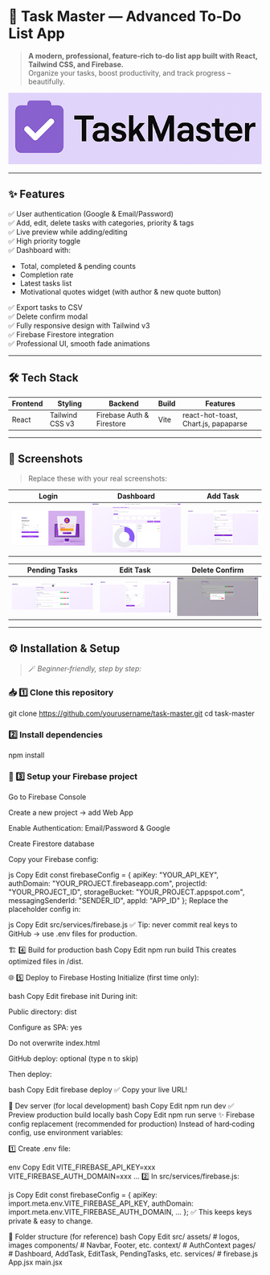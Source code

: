 # 📝 Task Master — Advanced To‑Do List App

> **A modern, professional, feature‑rich to‑do list app built with React, Tailwind CSS, and Firebase.**  
> Organize your tasks, boost productivity, and track progress – beautifully.

![Task Master Banner](/public/logo.png)

---

## ✨ **Features**

✅ User authentication (Google & Email/Password)  
✅ Add, edit, delete tasks with categories, priority & tags  
✅ Live preview while adding/editing  
✅ High priority toggle  
✅ Dashboard with:
- Total, completed & pending counts
- Completion rate
- Latest tasks list
- Motivational quotes widget (with author & new quote button)
  
✅ Export tasks to CSV  
✅ Delete confirm modal  
✅ Fully responsive design with Tailwind v3  
✅ Firebase Firestore integration  
✅ Professional UI, smooth fade animations

---

## 🛠 **Tech Stack**

| Frontend | Styling | Backend | Build | Features |
|--|--|--|--|--|
| React | Tailwind CSS v3 | Firebase Auth & Firestore | Vite | react-hot-toast, Chart.js, papaparse |

---

## 📸 **Screenshots**

> Replace these with your real screenshots:

| Login | Dashboard | Add Task |
|--|--|--|
| ![Login](/public/login.png) | ![Dashboard](/public/dashboard.png) | ![Add Task](/public/addtask.png) |

| Pending Tasks | Edit Task | Delete Confirm |
|--|--|--|
| ![Pending](public/pendingtask.png) | ![Edit](public/edittask.png) | ![Delete](public/deletetask.png) |

---

## ⚙ **Installation & Setup**

> 🪄 *Beginner‑friendly, step by step:*

### 📥 1️⃣ Clone this repository

git clone https://github.com/yourusername/task-master.git
cd task-master

### 2️⃣ Install dependencies
npm install

### 🔑 3️⃣ Setup your Firebase project
Go to Firebase Console

Create a new project → add Web App

Enable Authentication: Email/Password & Google

Create Firestore database

Copy your Firebase config:

js
Copy
Edit
const firebaseConfig = {
  apiKey: "YOUR_API_KEY",
  authDomain: "YOUR_PROJECT.firebaseapp.com",
  projectId: "YOUR_PROJECT_ID",
  storageBucket: "YOUR_PROJECT.appspot.com",
  messagingSenderId: "SENDER_ID",
  appId: "APP_ID"
};
Replace the placeholder config in:

js
Copy
Edit
src/services/firebase.js
✅ Tip: never commit real keys to GitHub → use .env files for production.

🏗 4️⃣ Build for production
bash
Copy
Edit
npm run build
This creates optimized files in /dist.

🌐 5️⃣ Deploy to Firebase Hosting
Initialize (first time only):

bash
Copy
Edit
firebase init
During init:

Public directory: dist

Configure as SPA: yes

Do not overwrite index.html

GitHub deploy: optional (type n to skip)

Then deploy:

bash
Copy
Edit
firebase deploy
✅ Copy your live URL!

🚀 Dev server (for local development)
bash
Copy
Edit
npm run dev
✅ Preview production build locally
bash
Copy
Edit
npm run serve
✨ Firebase config replacement (recommended for production)
Instead of hard‑coding config, use environment variables:

1️⃣ Create .env file:

env
Copy
Edit
VITE_FIREBASE_API_KEY=xxx
VITE_FIREBASE_AUTH_DOMAIN=xxx
...
2️⃣ In src/services/firebase.js:

js
Copy
Edit
const firebaseConfig = {
  apiKey: import.meta.env.VITE_FIREBASE_API_KEY,
  authDomain: import.meta.env.VITE_FIREBASE_AUTH_DOMAIN,
  ...
};
✅ This keeps keys private & easy to change.

📌 Folder structure (for reference)
bash
Copy
Edit
src/
  assets/          # logos, images
  components/      # Navbar, Footer, etc.
  context/         # AuthContext
  pages/           # Dashboard, AddTask, EditTask, PendingTasks, etc.
  services/        # firebase.js
  App.jsx
  main.jsx
